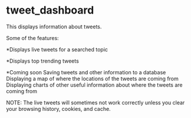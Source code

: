 # tweet_dashboard

This displays information about tweets.

Some of the features:

*Displays live tweets for a searched topic

*Displays top trending tweets


*Coming soon
Saving tweets and other information to a database
Displaying a map of where the locations of the tweets are coming from
Displaying charts of other useful information about where the tweets are coming from
	
NOTE: The live tweets will sometimes not work correctly unless you clear your browsing history, cookies, and cache.

